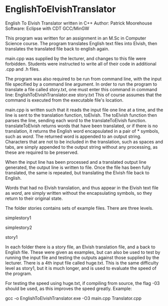 EnglishToElvishTranslator
=========================

English To Elvish Translator written in C++
Author: Patrick Moorehouse
Software: Eclipse with CDT
          GCC/MinGW

This program was written for an assignment in an M.Sc in Computer Science course.
The program translates English text files into Elvish, then translates the translated file
back to english again.

main.cpp was supplied by the lecturer, and changes to this file were forbidden. Students
were instructed to write all of their code in additional .cpp and .h files.

The program was also required to be run from command line, with the input file specified by a command line argument.
In order to run the program to translate a file called story.txt, one must enter this command in command line:
    EnglishToElvishTranslator.exe story.txt
This of course assumes that the command is executed from the executable file's location.

main.cpp is written such that it reads the input file one line at a time, and the line is sent to the translation
function, toElvish. The toElvish function then parses the line, sending each word to the translateToElvish function.
translateToElvish returns words that have been translated, or if there is no translation, it returns the English word
encapsulated in a pair of * symbols, such as *word*. The returned word is appended to an output string.
Characters that are not to be included in the translation, such as spaces and tabs, are simply appended to the
output string without any processing, as these are required to be preserved.

When the input line has been processed and a translated output line generated, the output line is written to file.
Once the file has been fully translated, the same is repeated, but translating the Elvish file back to English.

Words that had no Elvish translation, and thus appear in the Elvish text file as *word*, are simply written without
the encapsulating symbols, so they return to their original state.

The folder stories contains sets of example files. There are three levels.

simplestory1

simplestory2

story1
  
In each folder there is a story file, an Elvish translation file, and a back to English file. These were given as
examples, but can also be used to test by running the input file and testing the outputs against those supplied by
the lecturer.
There is a 4th input file called huge.txt. This is the same difficulty level as story1, but it is much longer,
and is used to evaluate the speed of the program.

For testing the speed using huge.txt, if compiling from source, the flag -03 should be used, as this improves the
speed greatly. Example:

gcc -o EnglishToElvishTranslator.exe -O3 main.cpp Translator.cpp

